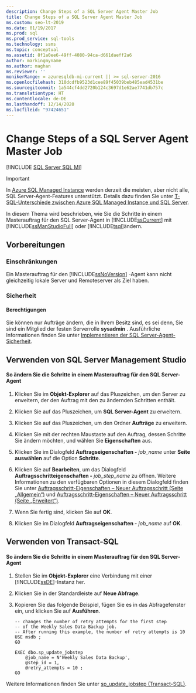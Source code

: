 ```yaml
---
description: Change Steps of a SQL Server Agent Master Job
title: Change Steps of a SQL Server Agent Master Job
ms.custom: seo-lt-2019
ms.date: 01/19/2017
ms.prod: sql
ms.prod_service: sql-tools
ms.technology: ssms
ms.topic: conceptual
ms.assetid: 8f1a0ee6-49ff-4080-94ca-d661daeff2a6
author: markingmyname
ms.author: maghan
ms.reviewer: ''
monikerRange: = azuresqldb-mi-current || >= sql-server-2016
ms.openlocfilehash: 310dcdfb9523d1cee89f45039beb485ead4531be
ms.sourcegitcommit: 1a544cf4dd2720b124c3697d1e62ae7741db757c
ms.translationtype: HT
ms.contentlocale: de-DE
ms.lasthandoff: 12/14/2020
ms.locfileid: "97424651"
---
```

# <a name="change-steps-of-a-sql-server-agent-master-job"></a>Change Steps of a SQL Server Agent Master Job
[!INCLUDE [SQL Server SQL MI](../../includes/applies-to-version/sql-asdbmi.md)]

> [!IMPORTANT]  
> In [Azure SQL Managed Instance](/azure/sql-database/sql-database-managed-instance) werden derzeit die meisten, aber nicht alle, SQL Server-Agent-Features unterstützt. Details dazu finden Sie unter [T-SQL-Unterschiede zwischen Azure SQL Managed Instance und SQL Server](/azure/sql-database/sql-database-managed-instance-transact-sql-information#sql-server-agent).

In diesem Thema wird beschrieben, wie Sie die Schritte in einem Masterauftrag für den SQL Server-Agent in [!INCLUDE[ssCurrent](../../includes/sscurrent-md.md)] mit [!INCLUDE[ssManStudioFull](../../includes/ssmanstudiofull-md.md)] oder [!INCLUDE[tsql](../../includes/tsql-md.md)]ändern.  
  
## <a name="before-you-begin"></a><a name="BeforeYouBegin"></a>Vorbereitungen  
  
### <a name="limitations-and-restrictions"></a><a name="Restrictions"></a>Einschränkungen  
Ein Masterauftrag für den [!INCLUDE[ssNoVersion](../../includes/ssnoversion-md.md)] -Agent kann nicht gleichzeitig lokale Server und Remoteserver als Ziel haben.  
  
### <a name="security"></a><a name="Security"></a>Sicherheit  
  
#### <a name="permissions"></a><a name="Permissions"></a>Berechtigungen  
Sie können nur Aufträge ändern, die in Ihrem Besitz sind, es sei denn, Sie sind ein Mitglied der festen Serverrolle **sysadmin** . Ausführliche Informationen finden Sie unter [Implementieren der SQL Server-Agent-Sicherheit](../../ssms/agent/implement-sql-server-agent-security.md).  
  
## <a name="using-sql-server-management-studio"></a><a name="SSMSProcedure"></a>Verwenden von SQL Server Management Studio  
  
#### <a name="to-make-changes-to-the-steps-of-a-sql-server-agent-master-job"></a>So ändern Sie die Schritte in einem Masterauftrag für den SQL Server-Agent  
  
1.  Klicken Sie im **Objekt-Explorer** auf das Pluszeichen, um den Server zu erweitern, der den Auftrag mit den zu ändernden Schritten enthält.  
  
2.  Klicken Sie auf das Pluszeichen, um **SQL Server-Agent** zu erweitern.  
  
3.  Klicken Sie auf das Pluszeichen, um den Ordner **Aufträge** zu erweitern.  
  
4.  Klicken Sie mit der rechten Maustaste auf den Auftrag, dessen Schritte Sie ändern möchten, und wählen Sie **Eigenschaften** aus.  
  
5.  Klicken Sie im Dialogfeld **Auftragseigenschaften -** _job\_name_ unter **Seite auswählen** auf die Option **Schritte**.  
  
6.  Klicken Sie auf **Bearbeiten**, um das Dialogfeld **Auftragsschritteigenschaften -** _job\_step\_name_ zu öffnen. Weitere Informationen zu den verfügbaren Optionen in diesem Dialogfeld finden Sie unter [Auftragsschritt-Eigenschaften – Neuer Auftragsschritt &#40;Seite „Allgemein“&#41;](../../ssms/agent/job-step-properties-new-job-step-general-page.md) und [Auftragsschritt-Eigenschaften – Neuer Auftragsschritt &#40;Seite „Erweitert“&#41;](../../ssms/agent/job-step-properties-new-job-step-advanced-page.md).  
  
7.  Wenn Sie fertig sind, klicken Sie auf **OK**.  
  
8.  Klicken Sie im Dialogfeld **Auftragseigenschaften -** _job\_name_ auf **OK**.  
  
## <a name="using-transact-sql"></a><a name="TsqlProcedure"></a>Verwenden von Transact-SQL  
  
#### <a name="to-make-changes-to-the-steps-of-a-sql-server-agent-master-job"></a>So ändern Sie die Schritte in einem Masterauftrag für den SQL Server-Agent  
  
1.  Stellen Sie im **Objekt-Explorer** eine Verbindung mit einer [!INCLUDE[ssDE](../../includes/ssde_md.md)]-Instanz her.  
  
2.  Klicken Sie in der Standardleiste auf **Neue Abfrage**.  
  
3.  Kopieren Sie das folgende Beispiel, fügen Sie es in das Abfragefenster ein, und klicken Sie auf **Ausführen**.  
  
    ```  
    -- changes the number of retry attempts for the first step
    -- of the Weekly Sales Data Backup job.   
    -- After running this example, the number of retry attempts is 10   
    USE msdb ;  
    GO  
  
    EXEC dbo.sp_update_jobstep  
        @job_name = N'Weekly Sales Data Backup',  
        @step_id = 1,  
        @retry_attempts = 10 ;  
    GO  
    ```  
  
Weitere Informationen finden Sie unter [sp_update_jobstep (Transact-SQL)](../../relational-databases/system-stored-procedures/sp-update-jobstep-transact-sql.md).  
